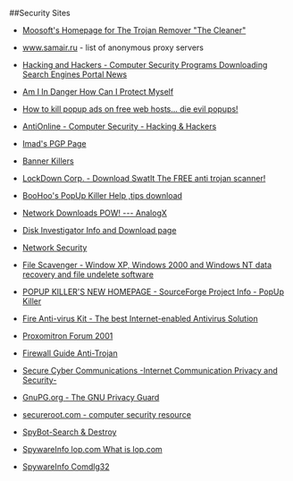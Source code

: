 ##Security Sites 
 
 - <a href="http://www.moosoft.com" target="_blank">Moosoft's Homepage for The Trojan Remover &quot;The Cleaner&quot; </a>

 - <a href="http://www.samair.ru/xwww/proxy.htm">www.samair.ru - list  of anonymous proxy servers</a>          

 -  <a href="http://www.infosyssec.org/infosyssec/">Hacking and Hackers - Computer Security Programs Downloading Search Engines Portal News</a>  
 
- <a href="http://www.markusjansson.net/esecuring.html">Am I In  Danger How Can I Protect Myself</a>          
          
- <a href="http://www.cexx.org/diepop.htm">How to kill popup ads on free web hosts... die evil popups!</a> 
    
-  <a href="http://www.antionline.com/">AntiOnline - Computer Security - Hacking &amp; Hackers</a>

-  <a href="http://freepages.computers.rootsweb.com/~irfaiad/">Imad&#39;s PGP Page</a></td> 

-  <a href="http://www.geocities.com/jdub2009/bannerkillers.html">Banner Killers</a>

- <a href="http://www.lockdowncorp.com/bots/downloadswatit.html">LockDown Corp. - Download SwatIt The FREE anti trojan scanner!</a>

- <a href="http://software.xfx.net/~bruce/">BooHoo&#39;s PopUp Killer Help ,tips download</a>

- <a href="http://www.analogx.com/contents/download/network/pow.htm">Network Downloads POW! --- AnalogX</a> 

-  <a href="http://www.theabsolute.net/sware/dskinv.html">Disk  Investigator Info and Download page</a> 

-  <a href="http://www.geocities.com/SiliconValley/Way/2056/network_security.htm"> Network Security</a> 

- <a href="http://www.quetek.com/prod02.htm">File Scavenger - Window XP, Windows 2000 and Windows NT data recovery and file undelete software</a> 

 - <a href="http://sourceforge.net/projects/puk/">POPUP KILLER&#39;S NEW HOMEPAGE - SourceForge Project Info - PopUp Killer</a></td> 

               
 - <a href="http://www.fireantivirus.com/">Fire Anti-virus Kit - The best Internet-enabled Antivirus Solution</a>
       
 - <a href="http://asp.flaaten.dk/pforum/default.asp">Proxomitron Forum 2001</a></td>          
           
- <a href="http://www.firewallguide.com/anti-trojan.htm">Firewall Guide Anti-Trojan</a>              
          
-  <a href="http://www.secyber.net/www1/index.html">Secure Cyber Communications -Internet Communication Privacy and Security-</a>            
          
- <a href="http://www.gnupg.org/">GnuPG.org - The GNU Privacy Guard</a>  
           
-  <a href="http://www.secureroot.com/">secureroot.com - computer  security resource</a>            

- <a href="http://beam.to/spybotsd">SpyBot-Search &amp; Destroy</a>

-  <a href="http://www.spywareinfo.com/lop.html">SpywareInfo lop.com What is lop.com</a>            

-  <a href="http://www.spywareinfo.com/comdlg32.html">SpywareInfo Comdlg32</a>            

